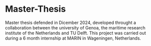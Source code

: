 # Master-Thesis
Master thesis defended in Dicember 2024, developed throught a collaboration between the university of Genoa, the maritime research institute of the Netherlands and TU Delft.
This project was carried out during a 6 month internship at MARIN in Wageningen, Netherlands.  
